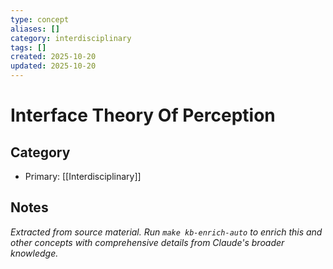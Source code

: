 ```yaml
---
type: concept
aliases: []
category: interdisciplinary
tags: []
created: 2025-10-20
updated: 2025-10-20
---
```


# Interface Theory Of Perception

## Category

- Primary: [[Interdisciplinary]]

## Notes

*Extracted from source material. Run `make kb-enrich-auto` to enrich this and other concepts with comprehensive details from Claude's broader knowledge.*
